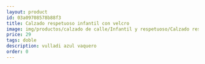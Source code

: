 ```yaml
---
layout: product
id: 03a09708578b88f3
title: Calzado respetuoso infantil con velcro
image: img/productos/calzado de calle/Infantil y respetuoso/Calzado respetuoso infantil con velcro=29=doble=vulladi azul vaquero.webp
price: 29
tags: doble
description: vulladi azul vaquero
order: 0
---
```

